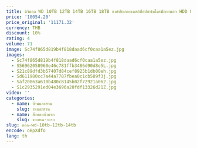 ```yaml
---
title: ดิจิตอล WD 10TB 12TB 14TB 16TB 18TB องค์ประกอบเดสก์ท็อปฮาร์ดไดรฟ์ภายนอก HDD USB 3.0 ใช้งานร่วมกับ PC Mac PS4 & Xbox
price: '10054.20'
price_original: '11171.32'
currency: THB
discount: 10%
rating: 4
volume: 71
image: Sc74f865d819b4f818daad6cf0caa1a5ez.jpg
images:
  - Sc74f865d819b4f818daad6cf0caa1a5ez.jpg
  - S56962058960e46c781ffb3486d90d8e5L.jpg
  - S21c89dfd3b57407d84cef8925b1db00eh.jpg
  - Sd611980cc7a44a7787fbea0c1cb589f3j.jpg
  - Saf20863a610b480c8145b02f72921a062.jpg
  - S1c2935291ed04e3696a20fdf13326d21Z.jpg
video: ''
categories:
  - name: บ้านและสวน
    slug: านและสวน
  - name: สิ่งทอหน้าแรก
    slug: งทอหน-าแรก
slug: ตอล-wd-10tb-12tb-14tb
encode: oBpXdfo
lang: th
---
```

  
